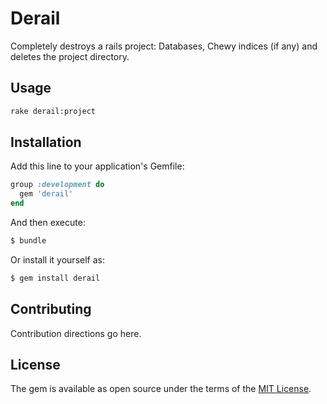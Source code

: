 # Derail
Completely destroys a rails project: Databases, Chewy indices (if any) and deletes the project directory.

## Usage
```bash
rake derail:project
```

## Installation
Add this line to your application's Gemfile:

```ruby
group :development do
  gem 'derail'
end
```

And then execute:
```bash
$ bundle
```

Or install it yourself as:
```bash
$ gem install derail
```

## Contributing
Contribution directions go here.

## License
The gem is available as open source under the terms of the [MIT License](https://opensource.org/licenses/MIT).
